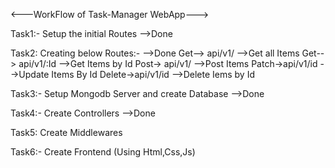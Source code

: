 <---WorkFlow of Task-Manager WebApp--->

Task1:-
    Setup the initial Routes -->Done

Task2:
    Creating below Routes:-                       -->Done
        Get--> api/v1/      -->Get all Items
        Get--> api/v1/:Id   -->Get Items by Id
        Post-> api/v1/      -->Post Items
        Patch->api/v1/id    -->Update Items By Id
        Delete->api/v1/id   -->Delete Iems by Id

Task3:-
    Setup Mongodb Server and create Database   -->Done

Task4:-
    Create Controllers   -->Done

Task5:
    Create Middlewares

Task6:-
    Create Frontend (Using Html,Css,Js)
        